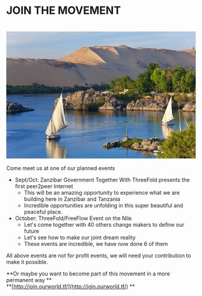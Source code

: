 

# JOIN THE MOVEMENT


# 


![alt_text](img/egypt_nile.png "image_tooltip")


Come meet us at one of our planned events



* Sept/Oct: Zanzibar Government Together With ThreeFold presents the first peer2peer Internet
    * This will be an amazing opportunity to experience what we are building here in Zanzibar and Tanzania
    * Incredible opportunities are unfolding in this super beautiful and peaceful place.
* October: ThreeFold/FreeFlow Event on the Nile
    * Let's come together with 40 others change makers to define our future
    * Let's see how to make our joint dream reality
    * These events are incredible, we have now done 6 of them

All above events are not for profit events, we will need your contribution to make it possible.

**Or maybe you want to become part of this movement in a more permanent way ** \
**[http://join.ourworld.tf/](http://join.ourworld.tf/) **
